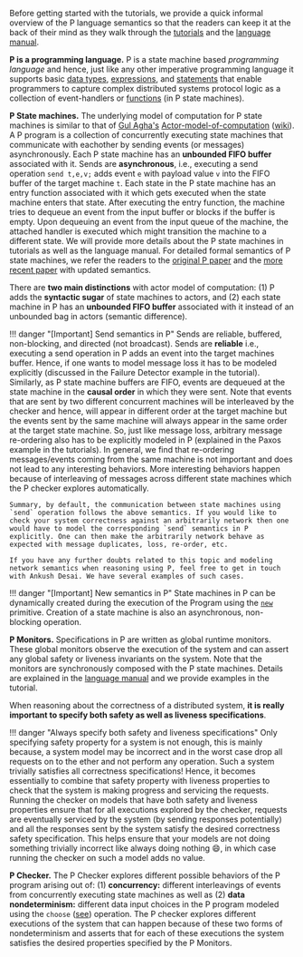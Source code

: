 Before getting started with the tutorials, we provide a quick informal overview of the P language semantics so that the readers can keep it at the back of their mind as they walk through the [tutorials](../tutsoutline.md) and the [language manual](../manualoutline.md).

**P is a programming language.** P is a state machine based _programming language_ and hence, just like any other imperative programming language it supports basic [data types](../manual/datatypes.md), [expressions](../manual/expressions.md), and [statements](../manual/statemachines.md) that enable programmers to capture complex distributed systems protocol logic as a collection of event-handlers or [functions](../manual/functions.md) (in P state machines).

**P State machines.** The underlying model of computation for P state machines is similar to that of [Gul Agha's](http://osl.cs.illinois.edu/members/agha.html) [Actor-model-of-computation](https://dspace.mit.edu/handle/1721.1/6952) ([wiki](https://en.wikipedia.org/wiki/Actor_model)). A P program is a collection of concurrently executing state machines that communicate with eachother by sending events (or messages) asynchronously. Each P state machine has an **unbounded FIFO buffer** associated with it.
Sends are **asynchronous**, i.e., executing a send operation `send t,e,v;` adds event `e` with payload value `v` into the FIFO buffer of the target machine `t`.
Each state in the P state machine has an entry function associated with it which gets executed when the state machine enters that state. After executing the entry
function, the machine tries to dequeue an event from the input buffer or blocks if the buffer is empty. Upon dequeuing an event from the input queue of the machine, the attached handler is executed which might transition the machine to a different state. We will provide more details about the P state machines in tutorials as well as the language manual.
For detailed formal semantics of P state machines, we refer the readers to the [original P paper](https://ankushdesai.github.io/assets/papers/p.pdf) and the [more recent paper](https://ankushdesai.github.io/assets/papers/modp.pdf) with updated semantics.

There are **two main distinctions** with actor model of computation: (1) P adds the **syntactic sugar** of state machines to actors, and (2) each state machine in P has an **unbounded FIFO buffer** associated with it instead of an unbounded bag in actors (semantic difference).

!!! danger "[Important] Send semantics in P"
    Sends are reliable, buffered, non-blocking, and directed (not broadcast). Sends are **reliable** i.e., executing a send operation in P adds an event into the target machines buffer. Hence, if one wants to model message loss it has to be modeled explicitly (discussed in the Failure Detector example in the tutorial). Similarly, as P state machine buffers are FIFO, events are dequeued at the state machine in the **causal order** in which they were sent. Note that events that are sent by two different concurrent machines will be interleaved by the checker and hence, will appear in different order at the target machine but the events sent by the same machine will always appear in the same order at the target state machine. So, just like message loss, arbitrary message re-ordering also has to be explicitly modeled in P (explained in the Paxos example in the tutorials). In general, we find that re-ordering messages/events coming from the same machine is not important and does not lead to any interesting behaviors. More interesting behaviors happen because of interleaving of messages across different state machines which the P checker explores automatically.

    Summary, by default, the communication between state machines using `send` operation follows the above semantics. If you would like to check your system correctness against an arbitrarily network then one would have to model the corresponding `send` semantics in P explicitly. One can then make the arbitrarily network behave as expected with message duplicates, loss, re-order, etc.

    If you have any further doubts related to this topic and modeling network semantics when reasoning using P, feel free to get in touch with Ankush Desai. We have several examples of such cases.

!!! danger "[Important] New semantics in P"
    State machines in P can be dynamically created during the execution of the Program using the [`new`](../manual/statements.md#new) primitive. Creation of a state machine is also an asynchronous, non-blocking operation.

**P Monitors.** Specifications in P are written as global runtime monitors. These global monitors observe the execution of the system and can assert any global safety or liveness invariants on the system. Note that the monitors are synchronously composed with the P state machines. Details are explained in the [language manual](../manual/monitors.md) and we provide examples in the tutorial.

When reasoning about the correctness of a distributed system, **it is really important to specify both safety as well as liveness specifications**.

!!! danger "Always specify both safety and liveness specifications"
    Only specifying safety property for a system is not enough, this is mainly because, a system model may be incorrect and in the worst case drop all requests on to the ether and not perform any operation. Such a system trivially satisfies all correctness specifications! Hence, it becomes essentially to combine that safety property with liveness properties to check that the system is making progress and servicing the requests. Running the checker on models that have both safety and liveness properties ensure that for all executions explored by the checker, requests are eventually serviced by the system (by sending responses potentially) and all the responses sent by the system satisfy the desired correctness safety specification. This helps ensure that your models are not doing something trivially incorrect like always doing nothing :smile:, in which case running the checker on such a model adds no value.

**P Checker.** The P Checker explores different possible behaviors of the P program arising out of: (1) **concurrency:** different interleavings of events from concurrently executing state machines as well as (2) **data nondeterminism:** different data input choices in the P program modeled using the `choose` ([see](../manual/expressions.md#choose)) operation. The P checker explores different executions of the system that can happen because of these two forms of nondeterminism and asserts that for each of these executions the system satisfies the desired properties specified by the P Monitors.
